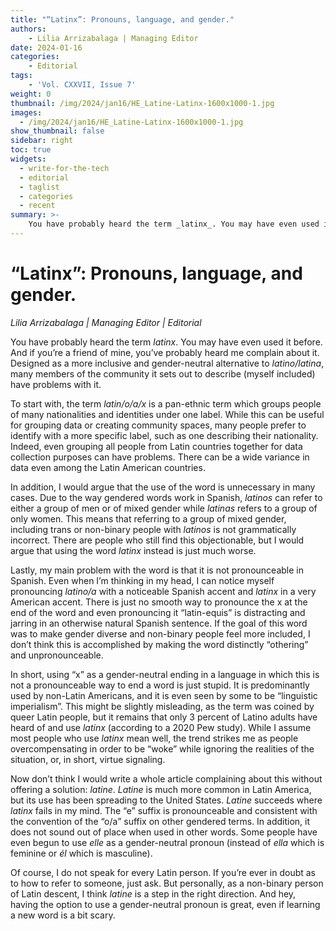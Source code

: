 ```yaml
---
title: "“Latinx”: Pronouns, language, and gender."
authors: 
    - Lilia Arrizabalaga | Managing Editor 
date: 2024-01-16
categories:
    - Editorial
tags:
    - 'Vol. CXXVII, Issue 7'
weight: 0
thumbnail: /img/2024/jan16/HE_Latine-Latinx-1600x1000-1.jpg
images:
  - /img/2024/jan16/HE_Latine-Latinx-1600x1000-1.jpg
show_thumbnail: false
sidebar: right
toc: true
widgets:
  - write-for-the-tech
  - editorial
  - taglist
  - categories
  - recent
summary: >-
    You have probably heard the term _latinx_. You may have even used it before. And if you’re a friend of mine, you’ve probably heard me complain about it.
---
```



# “Latinx”: Pronouns, language, and gender.

_Lilia Arrizabalaga | Managing Editor | Editorial_

 

You have probably heard the term _latinx_. You may have even used it before. And if you’re a friend of mine, you’ve probably heard me complain about it. Designed as a more inclusive and gender-neutral alternative to _latino/latina_, many members of the community it sets out to describe (myself included) have problems with it.

 

To start with, the term _latin/o/a/x_ is a pan-ethnic term which groups people of many nationalities and identities under one label. While this can be useful for grouping data or creating community spaces, many people prefer to identify with a more specific label, such as one describing their nationality. Indeed, even grouping all people from Latin countries together for data collection purposes can have problems. There can be a wide variance in data even among the Latin American countries.

 

In addition, I would argue that the use of the word is unnecessary in many cases. Due to the way gendered words work in Spanish, _latinos_ can refer to either a group of men or of mixed gender while _latinas_ refers to a group of only women. This means that referring to a group of mixed gender, including trans or non-binary people with _latinos_ is not grammatically incorrect. There are people who still find this objectionable, but I would argue that using the word _latinx_ instead is just much worse.

 

Lastly, my main problem with the word is that it is not pronounceable in Spanish. Even when I’m thinking in my head, I can notice myself pronouncing _latino/a_ with a noticeable Spanish accent and _latinx_ in a very American accent. There is just no smooth way to pronounce the x at the end of the word and even pronouncing it “latin-equis” is distracting and jarring in an otherwise natural Spanish sentence. If the goal of this word was to make gender diverse and non-binary people feel more included, I don’t think this is accomplished by making the word distinctly “othering” and unpronounceable.

 

In short, using “x” as a gender-neutral ending in a language in which this is not a pronounceable way to end a word is just stupid. It is predominantly used by non-Latin Americans, and it is even seen by some to be “linguistic imperialism”. This might be slightly misleading, as the term was coined by queer Latin people, but it remains that only 3 percent of Latino adults have heard of and use _latinx_ (according to a 2020 Pew study). While I assume most people who use _latinx_ mean well, the trend strikes me as people overcompensating in order to be “woke” while ignoring the realities of the situation, or, in short, virtue signaling.

 

Now don’t think I would write a whole article complaining about this without offering a solution: _latine_. _Latine_ is much more common in Latin America, but its use has been spreading to the United States. _Latine_ succeeds where _latinx_ fails in my mind. The “e” suffix is pronounceable and consistent with the convention of the “o/a” suffix on other gendered terms. In addition, it does not sound out of place when used in other words. Some people have even begun to use _elle_ as a gender-neutral pronoun (instead of _ella_ which is feminine or _él_ which is masculine).

 

Of course, I do not speak for every Latin person. If you’re ever in doubt as to how to refer to someone, just ask. But personally, as a non-binary person of Latin descent, I think _latine_ is a step in the right direction. And hey, having the option to use a gender-neutral pronoun is great, even if learning a new word is a bit scary.
